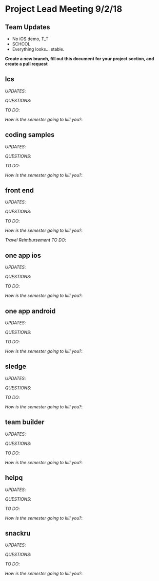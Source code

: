 # Project Lead Meeting 9/2/18
## Team Updates

- No iOS demo, T_T
- SCHOOL
- Everything looks... stable.

**Create a new branch, fill out this document for your project section, and create a pull request**

## lcs

_UPDATES_:

_QUESTIONS_:

_TO DO_:

_How is the semester going to kill you?_:

## coding samples

_UPDATES_:

_QUESTIONS_:

_TO DO_:

_How is the semester going to kill you?_:

## front end

_UPDATES_:

_QUESTIONS_:

_TO DO_:

_How is the semester going to kill you?_:

_Travel Reimbursement TO DO_:

## one app ios

_UPDATES_:

_QUESTIONS_:

_TO DO_:

_How is the semester going to kill you?_:

## one app android

_UPDATES_:

_QUESTIONS_:

_TO DO_:

_How is the semester going to kill you?_:

## sledge

_UPDATES_:

_QUESTIONS_:

_TO DO_:

_How is the semester going to kill you?_:

## team builder

_UPDATES_:

_QUESTIONS_:

_TO DO_:

_How is the semester going to kill you?_:

## helpq

_UPDATES_:

_QUESTIONS_:

_TO DO_:

_How is the semester going to kill you?_:

## snackru

_UPDATES_:

_QUESTIONS_:

_TO DO_:

_How is the semester going to kill you?_:

